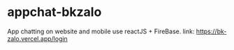 # appchat-bkzalo
App chatting on website and mobile use reactJS + FireBase.
link: https://bk-zalo.vercel.app/login


